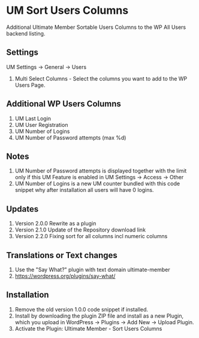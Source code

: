 # UM Sort Users Columns
Additional Ultimate Member Sortable Users Columns to the WP All Users backend listing.

## Settings 
UM Settings -> General -> Users
1. Multi Select Columns - Select the columns you want to add to the WP Users Page.

## Additional WP Users Columns
1. UM Last Login
2. UM User Registration
3. UM Number of Logins
4. UM Number of Password attempts (max %d)

## Notes
1. UM Number of Password attempts is displayed together with the limit only if this UM Feature is enabled in UM Settings -> Access -> Other
2. UM Number of Logins is a new UM counter bundled with this code snippet why after installation all users will have 0 logins.

## Updates
1. Version 2.0.0 Rewrite as a plugin
2. Version 2.1.0 Update of the Repository download link
3. Version 2.2.0 Fixing sort for all columns incl numeric columns

## Translations or Text changes
1. Use the "Say What?" plugin with text domain ultimate-member
2. https://wordpress.org/plugins/say-what/

## Installation
1. Remove the old version 1.0.0 code snippet if installed.
2. Install by downloading the plugin ZIP file and install as a new Plugin, which you upload in WordPress -> Plugins -> Add New -> Upload Plugin.
3. Activate the Plugin: Ultimate Member - Sort Users Columns
